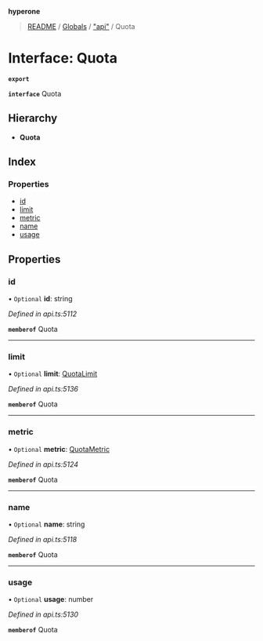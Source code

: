 **hyperone**

> [README](../README.md) / [Globals](../globals.md) / ["api"](../modules/_api_.md) / Quota

# Interface: Quota

**`export`** 

**`interface`** Quota

## Hierarchy

* **Quota**

## Index

### Properties

* [id](_api_.quota.md#id)
* [limit](_api_.quota.md#limit)
* [metric](_api_.quota.md#metric)
* [name](_api_.quota.md#name)
* [usage](_api_.quota.md#usage)

## Properties

### id

• `Optional` **id**: string

*Defined in api.ts:5112*

**`memberof`** Quota

___

### limit

• `Optional` **limit**: [QuotaLimit](_api_.quotalimit.md)

*Defined in api.ts:5136*

**`memberof`** Quota

___

### metric

• `Optional` **metric**: [QuotaMetric](_api_.quotametric.md)

*Defined in api.ts:5124*

**`memberof`** Quota

___

### name

• `Optional` **name**: string

*Defined in api.ts:5118*

**`memberof`** Quota

___

### usage

• `Optional` **usage**: number

*Defined in api.ts:5130*

**`memberof`** Quota

